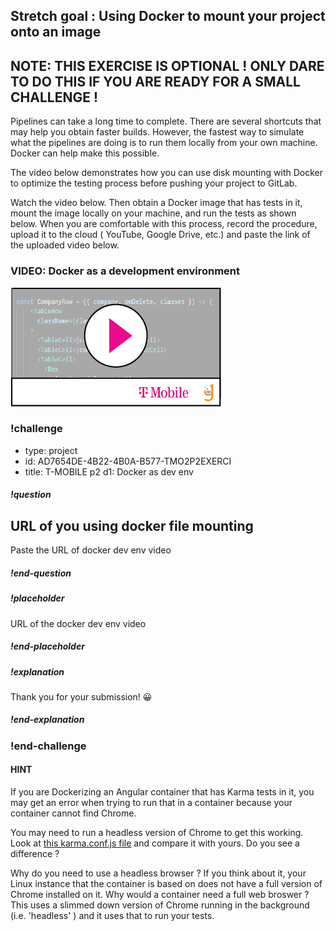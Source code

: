 ## Stretch goal : Using Docker to mount your project onto an image 

## NOTE: THIS EXERCISE IS OPTIONAL !  ONLY DARE TO DO THIS IF YOU ARE READY FOR A SMALL CHALLENGE !  

Pipelines can take a long time to complete. There are several shortcuts that may help you obtain faster builds.  However, the fastest way to simulate what the pipelines are doing is to run them locally from your own machine.  Docker can help make this possible. 

The video below demonstrates how you can use disk mounting with Docker to optimize the testing process before pushing your project to GitLab.

Watch the video below. Then obtain a Docker image that has tests in it, mount the image locally on your machine, and run the tests as shown below. When you are comfortable with this process, record the procedure, upload it to the cloud ( YouTube, Google Drive, etc.) and paste the link of the uploaded video below. 

### VIDEO: Docker as a development environment

[![](video-player.png)](https://drive.google.com/file/d/19xdt7p7m5XtNoZxlbnhmj0GzJgokpObc/view) 

### !challenge
* type: project
* id: AD7654DE-4B22-4B0A-B577-TMO2P2EXERCI
* title: T-MOBILE p2 d1: Docker as dev env

##### !question
## URL of you using docker file mounting
Paste the URL of docker dev env video
##### !end-question

##### !placeholder
URL of the docker dev env video
##### !end-placeholder

##### !explanation
Thank you for your submission! 😀
##### !end-explanation
### !end-challenge


#### HINT
If you are Dockerizing an Angular container that has Karma tests in it, you may get an error when trying to run that in a container because your container cannot find Chrome. 

You may need to run a headless version of Chrome to get this working. Look at 
[this karma.conf.js file](https://gitlab.com/nmuta-jones-tmo/coincounter/-/blob/master/karma.conf.js) and compare it with yours. Do you see a difference ? 

Why do you need to use a headless browser ?  If you think about it, your Linux instance that the container is based on does not have a full version of Chrome installed on it. Why would a container need a full web broswer ?  This uses a slimmed down version of Chrome running in the background (i.e. 'headless' ) and it uses that to run your tests.  





 



